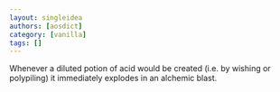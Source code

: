 ```yaml
---
layout: singleidea
authors: [aosdict]
category: [vanilla]
tags: []
---
```

Whenever a diluted potion of acid would be created (i.e. by wishing or polypiling) it immediately explodes in an alchemic blast.
